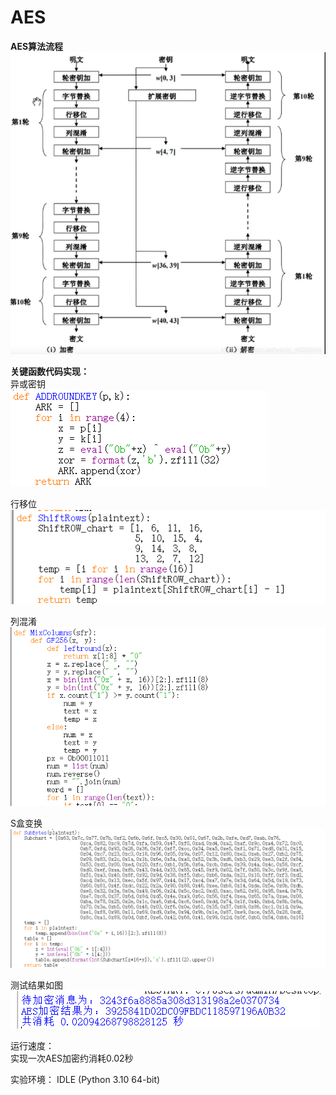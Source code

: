 AES
=
**AES算法流程**  
![image](https://github.com/yxh1120/Homework-group-41/blob/main/Project%2009/2.png)

**关键函数代码实现：**  
异或密钥  
![image](https://github.com/yxh1120/Homework-group-41/blob/main/Project%2009/3.png)

行移位  
![image](https://github.com/yxh1120/Homework-group-41/blob/main/Project%2009/4.png)

列混淆  
![image](https://github.com/yxh1120/Homework-group-41/blob/main/Project%2009/6.png)

S盒变换  
![image](https://github.com/yxh1120/Homework-group-41/blob/main/Project%2009/5.png)

测试结果如图  
![image](https://github.com/yxh1120/Homework-group-41/blob/main/Project%2009/1.png)

运行速度：  
实现一次AES加密约消耗0.02秒

实验环境： IDLE (Python 3.10 64-bit)
